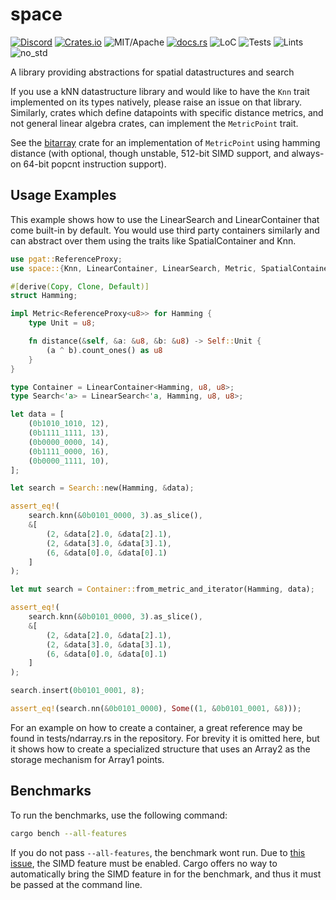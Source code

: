 # space

[![Discord][dci]][dcl] [![Crates.io][ci]][cl] ![MIT/Apache][li] [![docs.rs][di]][dl] ![LoC][lo] ![Tests][btl] ![Lints][bll] ![no_std][bnl]

[ci]: https://img.shields.io/crates/v/space.svg
[cl]: https://crates.io/crates/space/

[li]: https://img.shields.io/crates/l/specs.svg?maxAge=2592000

[di]: https://docs.rs/space/badge.svg
[dl]: https://docs.rs/space/

[lo]: https://tokei.rs/b1/github/rust-cv/space?category=code

[dci]: https://img.shields.io/discord/550706294311485440.svg?logo=discord&colorB=7289DA
[dcl]: https://discord.gg/d32jaam

[btl]: https://github.com/rust-cv/space/workflows/tests/badge.svg
[bll]: https://github.com/rust-cv/space/workflows/lints/badge.svg
[bnl]: https://github.com/rust-cv/space/workflows/no-std/badge.svg

A library providing abstractions for spatial datastructures and search

If you use a kNN datastructure library and would like to have the `Knn`
trait implemented on its types natively, please raise an issue on that library.
Similarly, crates which define datapoints with specific distance metrics, and
not general linear algebra crates, can implement the `MetricPoint` trait.

See the [bitarray](https://crates.io/crates/bitarray) crate for an implementation
of `MetricPoint` using hamming distance (with optional, though unstable, 512-bit
SIMD support, and always-on 64-bit popcnt instruction support).

## Usage Examples

This example shows how to use the LinearSearch and LinearContainer that come built-in by default. You would use third party containers similarly and can abstract over them using the traits like SpatialContainer and Knn.

```rust
use pgat::ReferenceProxy;
use space::{Knn, LinearContainer, LinearSearch, Metric, SpatialContainer};

#[derive(Copy, Clone, Default)]
struct Hamming;

impl Metric<ReferenceProxy<u8>> for Hamming {
    type Unit = u8;

    fn distance(&self, &a: &u8, &b: &u8) -> Self::Unit {
        (a ^ b).count_ones() as u8
    }
}

type Container = LinearContainer<Hamming, u8, u8>;
type Search<'a> = LinearSearch<'a, Hamming, u8, u8>;

let data = [
    (0b1010_1010, 12),
    (0b1111_1111, 13),
    (0b0000_0000, 14),
    (0b1111_0000, 16),
    (0b0000_1111, 10),
];

let search = Search::new(Hamming, &data);

assert_eq!(
    search.knn(&0b0101_0000, 3).as_slice(),
    &[
        (2, &data[2].0, &data[2].1),
        (2, &data[3].0, &data[3].1),
        (6, &data[0].0, &data[0].1)
    ]
);

let mut search = Container::from_metric_and_iterator(Hamming, data);

assert_eq!(
    search.knn(&0b0101_0000, 3).as_slice(),
    &[
        (2, &data[2].0, &data[2].1),
        (2, &data[3].0, &data[3].1),
        (6, &data[0].0, &data[0].1)
    ]
);

search.insert(0b0101_0001, 8);

assert_eq!(search.nn(&0b0101_0000), Some((1, &0b0101_0001, &8)));
```

For an example on how to create a container, a great reference may be found in tests/ndarray.rs in the repository. For brevity it is omitted here, but it shows how to create a specialized structure that uses an Array2 as the storage mechanism for Array1 points.

## Benchmarks

To run the benchmarks, use the following command:

```bash
cargo bench --all-features
```

If you do not pass `--all-features`, the benchmark wont run. Due to [this issue](https://github.com/rust-lang/cargo/issues/2911), the SIMD feature must be enabled. Cargo offers no way to automatically bring the SIMD feature in for the benchmark, and thus it must be passed at the command line.
